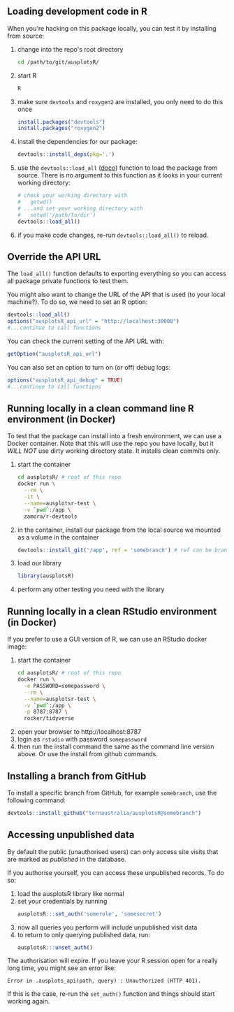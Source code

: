 ## Loading development code in R
When you're hacking on this package locally, you can test it by installing from source:

  1. change into the repo's root directory
      ```bash
      cd /path/to/git/ausplotsR/
      ```
  1. start R
      ```bash
      R
      ```
  1. make sure `devtools` and `roxygen2` are installed, you only need to do this once
      ```R
      install.packages("devtools")
      install.packages("roxygen2")
      ```
  1. install the dependencies for our package:
      ```R
      devtools::install_deps(pkg='.')
      ```
  1. use the `devtools::load_all`
     ([doco](https://rdrr.io/cran/devtools/man/load_all.html)) function to load
     the package from source. There is no argument to this function as it looks
     in your current working directory:
      ```R
      # check your working directory with
      #   getwd()
      # ...and set your working directory with
      #   setwd('/path/to/dir')
      devtools::load_all()
      ```
  1. if you make code changes, re-run `devtools::load_all()` to reload.


## Override the API URL

The `load_all()` function defaults to exporting everything so you can access all package private functions to test them.

You might also want to change the URL of the API that is used (to your local machine?). To do so, we need to set an R option:

```R
devtools::load_all()
options("ausplotsR_api_url" = "http://localhost:30000")
#...continue to call functions
```

You can check the current setting of the API URL with:

```R
getOption("ausplotsR_api_url")
```

You can also set an option to turn on (or off) debug logs:

```R
options("ausplotsR_api_debug" = TRUE)
#...continue to call functions
```


## Running locally in a clean command line R environment (in Docker)
To test that the package can install into a fresh environment, we can use a Docker container. Note that this will use
the repo you have locally, but it *WILL NOT* use dirty working directory state. It installs clean commits only.

  1. start the container
      ```bash
      cd ausplotsR/ # root of this repo
      docker run \
        --rm \
        -it \
        --name=ausplotsr-test \
        -v `pwd`:/app \
        zamora/r-devtools
      ```
  1. in the container, install our package from the local source we mounted as a volume in the container
      ```R
      devtools::install_git('/app', ref = 'somebranch') # ref can be branch or commit
      ```
  1. load our library
      ```R
      library(ausplotsR)
      ```
  1. perform any other testing you need with the library


## Running locally in a clean RStudio environment (in Docker)
If you prefer to use a GUI version of R, we can use an RStudio docker image:

  1. start the container
      ```bash
      cd ausplotsR/ # root of this repo
      docker run \
        -e PASSWORD=somepassword \
        --rm \
        --name=ausplotsr-test \
        -v `pwd`:/app \
        -p 8787:8787 \
        rocker/tidyverse
      ```
  1. open your browser to http://localhost:8787
  1. login as `rstudio` with password `somepassword`
  1. then run the install command the same as the command line version above. Or
     use the install from github commands.


## Installing a branch from GitHub
To install a specific branch from GitHub, for example `somebranch`, use the following command:

```R
devtools::install_github("ternaustralia/ausplotsR@somebranch")
```


## Accessing unpublished data
By default the public (unauthorised users) can only access site visits that are marked as *published* in the database.

If you authorise yourself, you can access these unpublished records. To do so:

  1. load the ausplotsR library like normal
  1. set your credentials by running
      ```R
      ausplotsR:::set_auth('somerole', 'somesecret')
      ```
  1. now all queries you perform will include unpublished visit data
  1. to return to only querying published data, run:
      ```R
      ausplotsR:::unset_auth()
      ```

The authorisation will expire. If you leave your R session open for a really long time, you might see an error like:
```
Error in .ausplots_api(path, query) : Unauthorized (HTTP 401).
```

If this is the case, re-run the `set_auth()` function and things should start working again.

